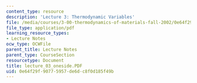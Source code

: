 ```yaml
---
content_type: resource
description: 'Lecture 3: Thermodynamic Variables'
file: /media/courses/3-00-thermodynamics-of-materials-fall-2002/0e64f29f90775957de6dc8f0d185f49b_lecture_03_oneside.PDF
file_type: application/pdf
learning_resource_types:
- Lecture Notes
ocw_type: OCWFile
parent_title: Lecture Notes
parent_type: CourseSection
resourcetype: Document
title: lecture_03_oneside.PDF
uid: 0e64f29f-9077-5957-de6d-c8f0d185f49b
---
```

